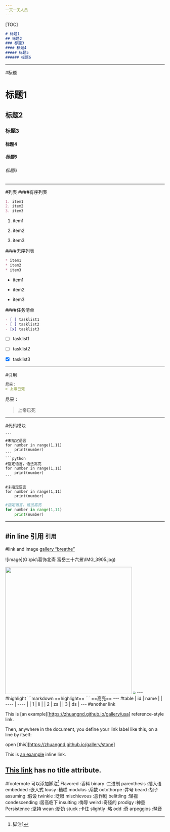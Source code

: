 ```yaml
---
一天一天人员
---
```

[TOC]

```markdown
# 标题1
## 标题2
### 标题3
#### 标题4
##### 标题5
###### 标题6
```
---
#标题
# 标题1


## 标题2

### 标题3

#### 标题4

##### 标题5

###### 标题6
---
#列表
####有序列表
```markdown
1. item1
2. item2
3. item3
```

1. item1

2. item2

3. item3

####无序列表
```markdown
* item1
* item2
* item3
```
* item1

* item2

* item3

####任务清单
```markdown
- [ ] tasklist1
- [ ] tasklist2
- [x] tasklist3
```

- [ ] tasklist1

- [ ] tasklist2

- [x] tasklist3
---
#引用
```markdown
尼采：
> 上帝已死
```
尼采：
> 上帝已死
---
#代码模块
```
​```
#未指定语言
for number in range(1,11)
	print(number)
​```
​```python
#指定语言，语法高亮
for number in range(1,11)
	print(number)
​```
```

```
#未指定语言
for number in range(1,11)
	print(number)
```
```python
#指定语言，语法高亮
for number in range(1,11)
	print(number)
```
---
#in line 引用
`引用`
---
#link and image
[gallery “breathe”](https://zhuangnd.github.io/gallery/breathe)

![image](G:\pic\葛饰北斋 富岳三十六景\IMG_3905.jpg)

<img src="G:\pic\葛饰北斋 富岳三十六景\IMG_3881.jpg" width="400px" />

<img src="G:\pic\葛饰北斋 富岳三十六景\IMG_3901.jpg" style="zoom:50%;" />
---
#highlight
```markdown
==highlight==
```
==高亮==
---
#table
| id   | name |
| ---- | ---- |
| 1    | li   |
| 2    | zs   |
| 3    | ds   |
---
#another link
<zhuangnd@me.com>

This is [an example][https://zhuangnd.github.io/gallery/usa] reference-style link.

Then, anywhere in the document, you define your link label like this, on a line by itself:

open [this][https://zhuangnd.github.io/gallery/stone]

[id]: https://zhuangnd.github.io/gallery/lsimaging "Optional Title Here"

This is [an example](https://zhuangnd.github.io/md/readme.html) inline link.

[This link](https://zhuangnd.github.io/d3/fjzone.html) has no title attribute.
---
#footernote
可以添加脚注[^1] 
Flavored :香料
binary :二进制
parenthesis :插入语
embedded :嵌入式
lousy :糟糕
modulus :系数
octothorpe :井号
beard :胡子
assuming :假设
twinkle :眨眼
mischievous :恶作剧
belittling :轻视
condescending :居高临下
insulting :侮辱
weird :奇怪的
prodigy :神童
Persistence :坚持
wean :断奶
stuck :卡住
slightly :略
odd :奇
arpeggios :琶音
[^1]: 脚注1
